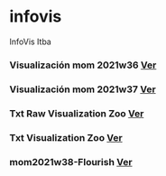 # infovis
InfoVis Itba

### Visualización mom 2021w36 [Ver](https://public.tableau.com/app/profile/hugoggutierrez/viz/Libro1-20210917/Hoja1)

### Visualización mom 2021w37 [Ver](https://public.tableau.com/app/profile/hugoggutierrez/viz/Libro1-20210917/Hoja1)

### Txt Raw Visualization Zoo [Ver](https://raw.githubusercontent.com/HugoGutierrez2021/infovis/main/zoo.txt)

### Txt Visualization Zoo [Ver](https://hugogutierrez2021.github.io/infovis/zoo.txt)

### mom2021w38-Flourish [Ver](https://hugogutierrez2021.github.io/infovis/mom2021w38.html)
